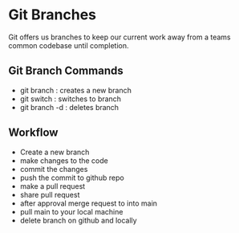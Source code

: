 # Git Branches

Git offers us branches to keep our current work away from a teams common codebase until completion.

## Git Branch Commands

- git branch <branchname>: creates a new branch
- git switch <branchname>: switches to branch
- git branch -d <brachname>: deletes branch

## Workflow

- Create a new branch
- make changes to the code
- commit the changes
- push the commit to github repo
- make a pull request
- share pull request
- after approval merge request to into main
- pull main to your local machine
- delete branch on github and locally
